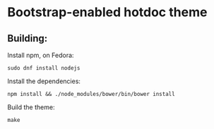 # Bootstrap-enabled hotdoc theme

## Building:

Install npm, on Fedora:

```
sudo dnf install nodejs
```

Install the dependencies:

```
npm install && ./node_modules/bower/bin/bower install
```

Build the theme:

```
make
```
